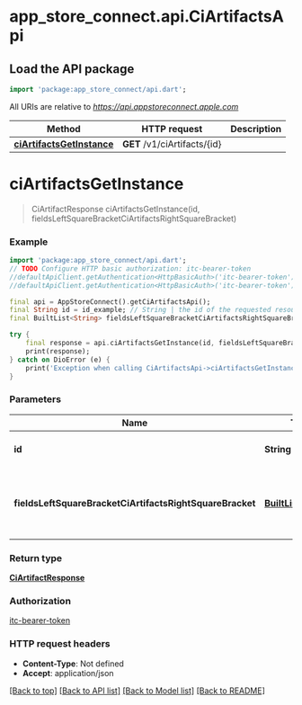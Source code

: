 # app_store_connect.api.CiArtifactsApi

## Load the API package
```dart
import 'package:app_store_connect/api.dart';
```

All URIs are relative to *https://api.appstoreconnect.apple.com*

Method | HTTP request | Description
------------- | ------------- | -------------
[**ciArtifactsGetInstance**](CiArtifactsApi.md#ciartifactsgetinstance) | **GET** /v1/ciArtifacts/{id} | 


# **ciArtifactsGetInstance**
> CiArtifactResponse ciArtifactsGetInstance(id, fieldsLeftSquareBracketCiArtifactsRightSquareBracket)



### Example
```dart
import 'package:app_store_connect/api.dart';
// TODO Configure HTTP basic authorization: itc-bearer-token
//defaultApiClient.getAuthentication<HttpBasicAuth>('itc-bearer-token').username = 'YOUR_USERNAME'
//defaultApiClient.getAuthentication<HttpBasicAuth>('itc-bearer-token').password = 'YOUR_PASSWORD';

final api = AppStoreConnect().getCiArtifactsApi();
final String id = id_example; // String | the id of the requested resource
final BuiltList<String> fieldsLeftSquareBracketCiArtifactsRightSquareBracket = ; // BuiltList<String> | the fields to include for returned resources of type ciArtifacts

try {
    final response = api.ciArtifactsGetInstance(id, fieldsLeftSquareBracketCiArtifactsRightSquareBracket);
    print(response);
} catch on DioError (e) {
    print('Exception when calling CiArtifactsApi->ciArtifactsGetInstance: $e\n');
}
```

### Parameters

Name | Type | Description  | Notes
------------- | ------------- | ------------- | -------------
 **id** | **String**| the id of the requested resource | 
 **fieldsLeftSquareBracketCiArtifactsRightSquareBracket** | [**BuiltList&lt;String&gt;**](String.md)| the fields to include for returned resources of type ciArtifacts | [optional] 

### Return type

[**CiArtifactResponse**](CiArtifactResponse.md)

### Authorization

[itc-bearer-token](../README.md#itc-bearer-token)

### HTTP request headers

 - **Content-Type**: Not defined
 - **Accept**: application/json

[[Back to top]](#) [[Back to API list]](../README.md#documentation-for-api-endpoints) [[Back to Model list]](../README.md#documentation-for-models) [[Back to README]](../README.md)

